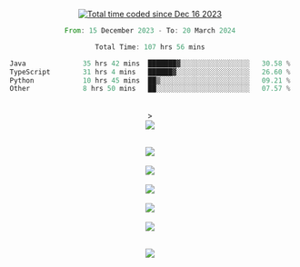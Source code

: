 <div align="center">

<a href="https://wakatime.com/@018c74be-a813-47e1-9abd-30269ed682ed"><img src="https://wakatime.com/badge/user/018c74be-a813-47e1-9abd-30269ed682ed.svg" alt="Total time coded since Dec 16 2023" /></a><br/>
<!--START_SECTION:waka-->

```rust
From: 15 December 2023 - To: 20 March 2024

Total Time: 107 hrs 56 mins

Java              35 hrs 42 mins  ███████▓░░░░░░░░░░░░░░░░░   30.58 %
TypeScript        31 hrs 4 mins   ██████▓░░░░░░░░░░░░░░░░░░   26.60 %
Python            10 hrs 45 mins  ██▒░░░░░░░░░░░░░░░░░░░░░░   09.21 %
Other             8 hrs 50 mins   ██░░░░░░░░░░░░░░░░░░░░░░░   07.57 %
```

<!--END_SECTION:waka-->
<br/>><br/>
  <img align="center" src="https://wakatime.com/share/@walidbosso/db894e4f-2607-4d1d-985f-a2ae5d7f49b4.svg"  /><br/><br/>
  
  <img align="center" src="https://wakatime.com/share/@walidbosso/afe9ba99-0bda-494f-8dee-e995a3459867.svg"  /><br/><br/>
  <img align="center" src="https://wakatime.com/share/@walidbosso/96efc5cb-6590-4979-a807-eb5cb321c9a0.svg"  />
  <br/><br/>
  <img align="center" src="https://wakatime.com/share/@walidbosso/1f6c837d-82ac-4f3a-a78b-3720e7025471.svg"  />
<br/><br/>
<img align="center" src="https://wakatime.com/share/@walidbosso/a9d64b7f-faf3-423b-8423-9465949f88f2.svg"  />
<br/><br/>
  <img align="center" src="https://wakatime.com/share/@walidbosso/1f6c837d-82ac-4f3a-a78b-3720e7025471.svg"  />
<br/><br/>


  <img align="center" src="./assets/bar_graph.png"  />

